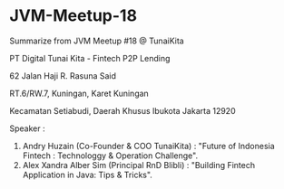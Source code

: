 # JVM-Meetup-18
Summarize from JVM Meetup #18 @ TunaiKita

PT Digital Tunai Kita - Fintech P2P Lending

62 Jalan Haji R. Rasuna Said

RT.6/RW.7, Kuningan, Karet Kuningan

Kecamatan Setiabudi, Daerah Khusus Ibukota Jakarta 12920 

Speaker :

1. Andry Huzain (Co-Founder & COO TunaiKita) : "Future of Indonesia Fintech : Technologgy & Operation Challenge".
2. Alex Xandra Alber Sim (Principal RnD Blibli) : "Building Fintech Application in Java: Tips & Tricks".
